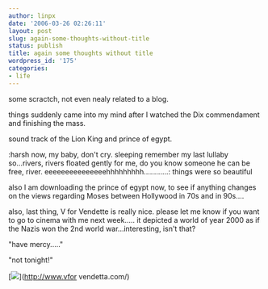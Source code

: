 ```yaml
---
author: linpx
date: '2006-03-26 02:26:11'
layout: post
slug: again-some-thoughts-without-title
status: publish
title: again some thoughts without title
wordpress_id: '175'
categories:
- life
---
```


some scractch, not even nealy related to a blog.

  
things suddenly came into my mind after I watched the Dix commendament and
finishing the mass.

  
sound track of the Lion King and prince of egypt.

  
:harsh now, my baby, don't cry. sleeping remember my last lullaby so...rivers,
rivers floated gently for me, do you know someone he can be free, river.
eeeeeeeeeeeeeeehhhhhhhhh............: things were so beautiful

  
also I am downloading the prince of egypt now, to see if anything changes on
the views regarding Moses between Hollywood in 70s and in 90s....

  
also, last thing, V for Vendette is really nice. please let me know if you
want to go to cinema with me next week..... it depicted a world of year 2000
as if the Nazis won the 2nd world war...interesting, isn't that?

  
"have mercy....."

  
"not tonight!"

  

[![](http://www.moviexclusive.com/review/vendetta/poster.jpg)](http://www.vfor
vendetta.com/)

  
  

